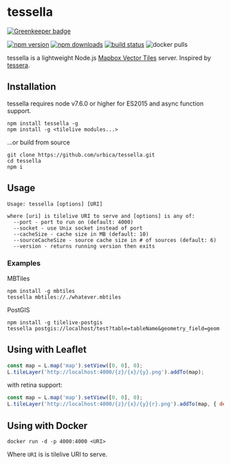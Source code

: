 # tessella

[![Greenkeeper badge](https://badges.greenkeeper.io/urbica/tessella.svg)](https://greenkeeper.io/)

[![npm version](https://img.shields.io/npm/v/tessella.svg)](https://www.npmjs.com/package/tessella)
[![npm downloads](https://img.shields.io/npm/dt/tessella.svg)](https://www.npmjs.com/package/tessella)
[![build status](https://travis-ci.org/urbica/tessella.svg?branch=master)](https://travis-ci.org/urbica/tessella)
![docker pulls](https://img.shields.io/docker/pulls/urbica/tessella.svg)

tessella is a lightweight Node.js [Mapbox Vector Tiles](https://github.com/mapbox/vector-tile-spec) server.
Inspired by [tessera](https://github.com/mojodna/tessera).

## Installation

tessella requires node v7.6.0 or higher for ES2015 and async function support.

```shell
npm install tessella -g
npm install -g <tilelive modules...>
```

...or build from source

```shell
git clone https://github.com/urbica/tessella.git
cd tessella
npm i
```

## Usage

```shell
Usage: tessella [options] [URI]

where [uri] is tilelive URI to serve and [options] is any of:
  --port - port to run on (default: 4000)
  --socket - use Unix socket instead of port
  --cacheSize - cache size in MB (default: 10)
  --sourceCacheSize - source cache size in # of sources (default: 6)
  --version - returns running version then exits
```

### Examples

MBTiles

```shell
npm install -g mbtiles
tessella mbtiles://./whatever.mbtiles
```

PostGIS

```shell
npm install -g tilelive-postgis
tessella postgis://localhost/test?table=tableName&geometry_field=geom
```

## Using with Leaflet

```js
const map = L.map('map').setView([0, 0], 0);
L.tileLayer('http://localhost:4000/{z}/{x}/{y}.png').addTo(map);
```

with retina support:

```js
const map = L.map('map').setView([0, 0], 0);
L.tileLayer('http://localhost:4000/{z}/{x}/{y}{r}.png').addTo(map, { detectRetina: true });
```

## Using with Docker

```shell
docker run -d -p 4000:4000 <URI>
```

Where `URI` is is tilelive URI to serve.
